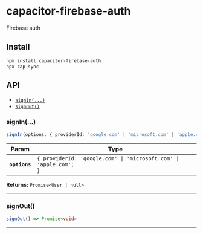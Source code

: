 # capacitor-firebase-auth

Firebase auth

## Install

```bash
npm install capacitor-firebase-auth
npx cap sync
```

## API

<docgen-index>

* [`signIn(...)`](#signin)
* [`signOut()`](#signout)

</docgen-index>

<docgen-api>
<!--Update the source file JSDoc comments and rerun docgen to update the docs below-->

### signIn(...)

```typescript
signIn(options: { providerId: 'google.com' | 'microsoft.com' | 'apple.com'; }) => Promise<firebase.User | null>
```

| Param         | Type                                                                         |
| ------------- | ---------------------------------------------------------------------------- |
| **`options`** | <code>{ providerId: 'google.com' \| 'microsoft.com' \| 'apple.com'; }</code> |

**Returns:** <code>Promise&lt;User | null&gt;</code>

--------------------


### signOut()

```typescript
signOut() => Promise<void>
```

--------------------

</docgen-api>

